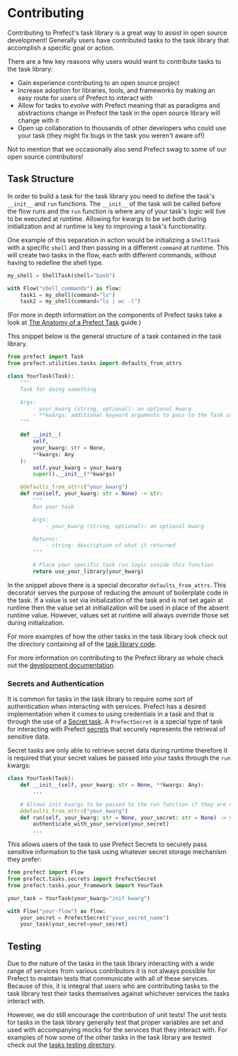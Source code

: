 # Contributing

Contributing to Prefect's task library is a great way to assist in open source development! Generally
users have contributed tasks to the task library that accomplish a specific goal or action.

There are a few key reasons why users would want to contribute tasks to the task library:

- Gain experience contributing to an open source project
- Increase adoption for libraries, tools, and frameworks by making an easy route for users of Prefect to
interact with
- Allow for tasks to _evolve_ with Prefect meaning that as paradigms and abstractions change in Prefect
the task in the open source library will change with it
- Open up collaboration to thousands of other developers who could use your task (they might fix bugs in
the task you weren't aware of!)

Not to mention that we occasionally also send Prefect swag to some of our open source contributors!

<script>
import { Tweet } from 'vue-tweet-embed/dist'

export default {
    components: {Tweet}
}
</script>

<Tweet id="1298298873878847490"></Tweet>

## Task Structure

In order to build a task for the task library you need to define the task's `__init__` and `run`
functions. The `__init__` of the task will be called before the flow runs and the `run` function is where
any of your task's logic will live to be executed at runtime. Allowing for kwargs to be set both during
initialization and at runtime is key to improving a task's functionality.

One example of this separation in action would be initializing a `ShellTask` with a specific `shell` and
then passing in a different `command` at runtime. This will create two tasks in the flow, each with
different commands, without having to redefine the shell type.

```python
my_shell = ShellTask(shell="bash")

with Flow("shell_commands") as flow:
    task1 = my_shell(command="ls")
    task2 = my_shell(command="ls | wc -l")
```

(For more in depth information on the components of Prefect tasks take a look at
[The Anatomy of a Prefect Task](/core/advanced_tutorials/task-guide.html) guide.)

This snippet below is the general structure of a task contained in the task library.

```python
from prefect import Task
from prefect.utilities.tasks import defaults_from_attrs

class YourTask(Task):
    """
    Task for doing something

    Args:
        - your_kwarg (string, optional): an optional kwarg
        - **kwargs: additional keyword arguments to pass to the Task constructor
    """

    def __init__(
        self,
        your_kwarg: str = None,
        **kwargs: Any
    ):
        self.your_kwarg = your_kwarg
        super().__init__(**kwargs)

    @defaults_from_attrs("your_kwarg")
    def run(self, your_kwarg: str = None) -> str:
        """
        Run your task

        Args:
            - your_kwarg (string, optional): an optional kwarg

        Returns:
            - string: description of what it returned
        """

        # Place your specific task run logic inside this function
        return use_your_library(your_kwarg)
```

In the snippet above there is a special decorator `defaults_from_attrs`. This decorator serves the purpose
of reducing the amount of boilerplate code in the task. If a value is set via initialization of the task
and is not set again at runtime then the value set at initialization will be used in place of the absent
runtime value. However, values set at runtime will always override those set during initialization.

For more examples of how the other tasks in the task library look check out the directory
containing all of the [task library code](https://github.com/PrefectHQ/prefect/tree/master/src/prefect/tasks).

For more information on contributing to the Prefect library as whole check out the
[development documentation](/core/development/overview.html).

### Secrets and Authentication

It is common for tasks in the task library to require some sort of authentication when interacting with
services. Prefect has a desired implementation when it comes to using credentials in a task and that is
through the use of a [Secret task](/api/latest/tasks/secrets.html). A `PrefectSecret` is a special type
of task for interacting with Prefect [secrets](/core/concepts/secrets.html) that securely represents
the retrieval of sensitive data.

Secret tasks are only able to retrieve secret data during runtime therefore it is required that your
secret values be passed into your tasks through the `run` kwargs:

```python
class YourTask(Task):
    def __init__(self, your_kwarg: str = None, **kwargs: Any):
        ...

    # Allows init kwargs to be passed to the run function if they are not overridden
    @defaults_from_attrs("your_kwarg")
    def run(self, your_kwarg: str = None, your_secret: str = None) -> str:
        authenticate_with_your_service(your_secret)
        ...
```

This allows users of the task to use Prefect Secrets to securely pass sensitive information to the task using whatever secret storage mechanism they prefer:

```python
from prefect import Flow
from prefect.tasks.secrets import PrefectSecret
from prefect.tasks.your_framework import YourTask

your_task = YourTask(your_kwarg="init kwarg")

with Flow("your-flow") as flow:
    your_secret = PrefectSecret("your_secret_name")
    your_task(your_secret=your_secret)
```

## Testing

Due to the nature of the tasks in the task library interacting with a wide range of services from various
contributors it is not always possible for Prefect to maintain tests that communicate with
all of these services. Because of this, it is integral that users who are contributing tasks to the task
library test their tasks themselves against whichever services the tasks interact with.

However, we do still encourage the contribution of unit tests! The unit tests for tasks in the task
library generally test that proper variables are set and used with accompanying mocks for the services
that they interact with. For examples of how some of the other tasks in the task library are tested check
out the [tasks testing directory](https://github.com/PrefectHQ/prefect/tree/master/tests/tasks).
